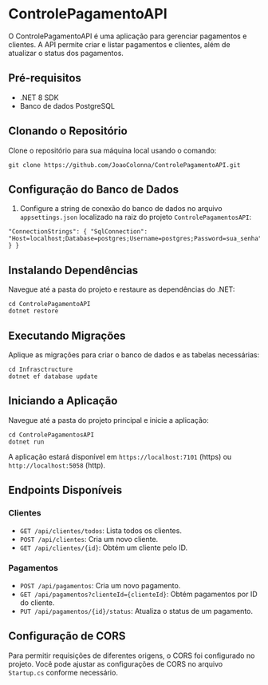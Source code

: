 # ControlePagamentoAPI

O ControlePagamentoAPI é uma aplicação para gerenciar pagamentos e clientes. A API permite criar e listar pagamentos e clientes, além de atualizar o status dos pagamentos.

## Pré-requisitos
- .NET 8 SDK
- Banco de dados PostgreSQL

## Clonando o Repositório
Clone o repositório para sua máquina local usando o comando:

```
git clone https://github.com/JoaoColonna/ControlePagamentoAPI.git
```

## Configuração do Banco de Dados
1. Configure a string de conexão do banco de dados no arquivo `appsettings.json` localizado na raiz do projeto `ControlePagamentosAPI`:
```
"ConnectionStrings": { "SqlConnection": "Host=localhost;Database=postgres;Username=postgres;Password=sua_senha" } }
```

## Instalando Dependências
Navegue até a pasta do projeto e restaure as dependências do .NET:
```
cd ControlePagamentoAPI
dotnet restore
```

## Executando Migrações
Aplique as migrações para criar o banco de dados e as tabelas necessárias:
```
cd Infrasctructure 
dotnet ef database update
```

## Iniciando a Aplicação
Navegue até a pasta do projeto principal e inicie a aplicação:
```
cd ControlePagamentosAPI 
dotnet run
```

A aplicação estará disponível em `https://localhost:7101` (https) ou `http://localhost:5058` (http).

## Endpoints Disponíveis
### Clientes
- `GET /api/clientes/todos`: Lista todos os clientes.
- `POST /api/clientes`: Cria um novo cliente.
- `GET /api/clientes/{id}`: Obtém um cliente pelo ID.

### Pagamentos
- `POST /api/pagamentos`: Cria um novo pagamento.
- `GET /api/pagamentos?clienteId={clienteId}`: Obtém pagamentos por ID do cliente.
- `PUT /api/pagamentos/{id}/status`: Atualiza o status de um pagamento.

## Configuração de CORS
Para permitir requisições de diferentes origens, o CORS foi configurado no projeto. Você pode ajustar as configurações de CORS no arquivo `Startup.cs` conforme necessário.

